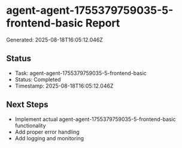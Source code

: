 # agent-agent-1755379759035-5-frontend-basic Report

Generated: 2025-08-18T16:05:12.046Z

## Status
- Task: agent-agent-1755379759035-5-frontend-basic
- Status: Completed
- Timestamp: 2025-08-18T16:05:12.046Z

## Next Steps
- Implement actual agent-agent-1755379759035-5-frontend-basic functionality
- Add proper error handling
- Add logging and monitoring

